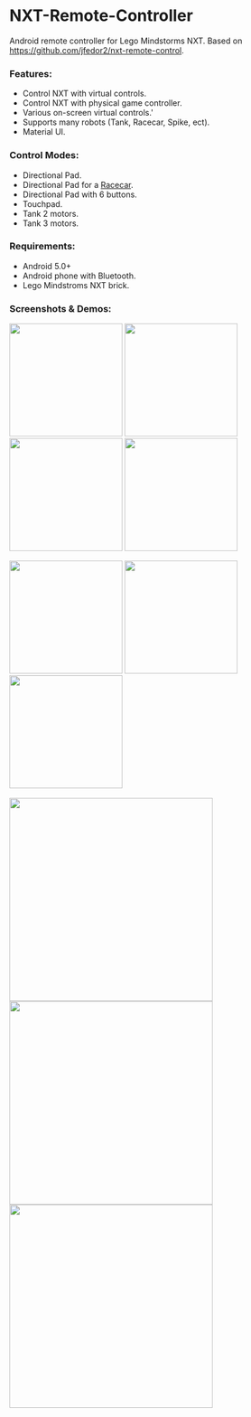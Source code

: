 # NXT-Remote-Controller
Android remote controller for Lego Mindstorms NXT.
Based on https://github.com/jfedor2/nxt-remote-control.

### Features:
- Control NXT with virtual controls.
- Control NXT with physical game controller.
- Various on-screen virtual controls.'
- Supports many robots (Tank, Racecar, Spike, ect).
- Material UI.

### Control Modes:
- Directional Pad.
- Directional Pad for a [Racecar](https://www.nxtprograms.com/NXT2/race_car/index.html).
- Directional Pad with 6 buttons.
- Touchpad.
- Tank 2 motors.
- Tank 3 motors.

### Requirements:
- Android 5.0+
- Android phone with Bluetooth.
- Lego Mindstroms NXT brick.

### Screenshots & Demos:
<img src="https://i.imgur.com/d98QrWe.png" width="200"> <img src="https://i.imgur.com/4GXXT2n.png" width="200"> <img src="https://i.imgur.com/QHGKy5w.png" width="200"> <img src="https://i.imgur.com/yN57RtQ.png" width="200"> &nbsp;

<img src="https://i.imgur.com/oQGDphw.png" width="200"> <img src="https://i.imgur.com/8KUb3xU.png" width="200"> <img src="https://i.imgur.com/jcsfWs8.png" width="200"> &nbsp;

<img src="https://i.imgur.com/M7gLTrE.png" width="360"> <img src="https://i.imgur.com/oir3tnU.png" width="360"> <img src="https://i.imgur.com/Hpi2dtJ.png" width="360">
